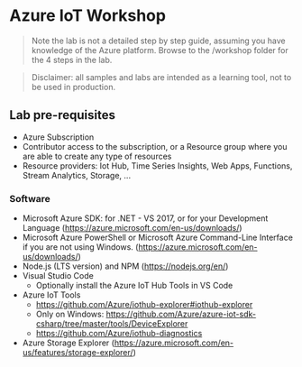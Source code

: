 # Azure IoT Workshop

> Note the lab is not a detailed step by step guide, assuming you have knowledge of the Azure platform. Browse to the /workshop folder for the 4 steps in the lab.

>  Disclaimer: all samples and labs are intended as a learning tool, not to be used in production.

## Lab pre-requisites

- Azure Subscription
- Contributor access to the subscription, or a Resource group where you are able to create any type of resources
- Resource providers: Iot Hub, Time Series Insights, Web Apps, Functions, Stream Analytics, Storage, ...

### Software

- Microsoft Azure SDK: for .NET - VS 2017, or for your Development Language (https://azure.microsoft.com/en-us/downloads/) 
- Microsoft Azure PowerShell or Microsoft Azure Command-Line Interface if you are not using Windows. (https://azure.microsoft.com/en-us/downloads/)
- Node.js (LTS version) and NPM (https://nodejs.org/en/)
- Visual Studio Code
    - Optionally install the Azure IoT Hub Tools in VS Code
- Azure IoT Tools
    - https://github.com/Azure/iothub-explorer#iothub-explorer
    - Only on Windows: https://github.com/Azure/azure-iot-sdk-csharp/tree/master/tools/DeviceExplorer
    - https://github.com/Azure/iothub-diagnostics
- Azure Storage Explorer (https://azure.microsoft.com/en-us/features/storage-explorer/)





